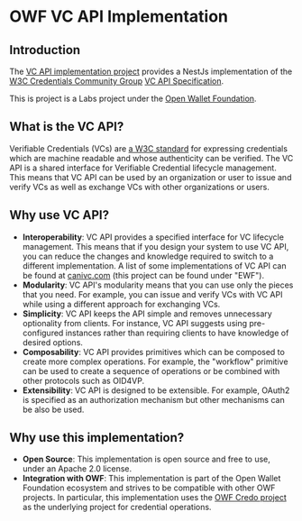 # OWF VC API Implementation

## Introduction
The [VC API implementation project](https://github.com/openwallet-foundation-labs/vc-api) provides a NestJs implementation of the [W3C Credentials Community Group](https://w3c-ccg.github.io/) [VC API Specification](https://w3c-ccg.github.io/vc-api).

This is project is a Labs project under the [Open Wallet Foundation](https://openwallet.foundation/).

## What is the VC API?
Verifiable Credentials (VCs) are [a W3C standard](https://www.w3.org/TR/vc-data-model/) for expressing credentials which are machine readable and whose authenticity can be verified.
The VC API is a shared interface for Verifiable Credential lifecycle management.
This means that VC API can be used by an organization or user to issue and verify VCs as well as exchange VCs with other organizations or users.

## Why use VC API?
- **Interoperability**: VC API provides a specified interface for VC lifecycle management. This means that if you design your system to use VC API, you can reduce the changes and knowledge required to switch to a different implementation. A list of some implementations of VC API can be found at [canivc.com](canivc.com) (this project can be found under "EWF"). 
- **Modularity**: VC API's modularity means that you can use only the pieces that you need. For example, you can issue and verify VCs with VC API while using a different approach for exchanging VCs.
- **Simplicity**: VC API keeps the API simple and removes unnecessary optionality from clients. For instance, VC API suggests using pre-configured instances rather than requiring clients to have knowledge of desired options.
- **Composability**: VC API provides primitives which can be composed to create more complex operations. For example, the "workflow" primitive can be used to create a sequence of operations or be combined with other protocols such as OID4VP.
- **Extensibility**: VC API is designed to be extensible. For example, OAuth2 is specified as an authorization mechanism but other mechanisms can be also be used.

## Why use this implementation?
- **Open Source**: This implementation is open source and free to use, under an Apache 2.0 license.
- **Integration with OWF**: This implementation is part of the Open Wallet Foundation ecosystem and strives to be compatible with other OWF projects. In particular, this implementation uses the [OWF Credo project](https://github.com/openwallet-foundation/credo-ts) as the underlying project for credential operations.